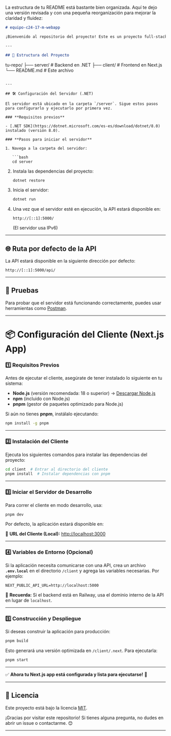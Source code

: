La estructura de tu README está bastante bien organizada. Aquí te dejo una versión revisada y con una pequeña reorganización para mejorar la claridad y fluidez:

```md
# equipo-c24-17-m-webapp

¡Bienvenido al repositorio del proyecto! Este es un proyecto full-stack que incluye un backend en .NET y un frontend en Next.js. A continuación, encontrarás las instrucciones para configurar y ejecutar el servidor y cliente.

---

## 📂 Estructura del Proyecto
```

tu-repo/
├── server/ # Backend en .NET
├── client/ # Frontend en Next.js
└── README.md # Este archivo

````

---

## 🛠️ Configuración del Servidor (.NET)

El servidor está ubicado en la carpeta `/server`. Sigue estos pasos para configurarlo y ejecutarlo por primera vez.

### **Requisitos previos**

- [.NET SDK](https://dotnet.microsoft.com/es-es/download/dotnet/8.0) instalado (versión 8.0).

### **Pasos para iniciar el servidor**

1. Navega a la carpeta del servidor:

   ```bash
   cd server
````

2. Instala las dependencias del proyecto:

   ```bash
   dotnet restore
   ```

3. Inicia el servidor:

   ```bash
   dotnet run
   ```

4. Una vez que el servidor esté en ejecución, la API estará disponible en:

   ```
   http://[::1]:5000/
   ```

   (El servidor usa IPv6)

---

## 🌐 Ruta por defecto de la API

La API estará disponible en la siguiente dirección por defecto:

```
http://[::1]:5000/api/
```

---

## 🚦 Pruebas

Para probar que el servidor está funcionando correctamente, puedes usar herramientas como [Postman](https://www.postman.com/).

---

# 📦 Configuración del Cliente (Next.js App)

### **1️⃣ Requisitos Previos**

Antes de ejecutar el cliente, asegúrate de tener instalado lo siguiente en tu sistema:

- **Node.js** (versión recomendada: 18 o superior) → [Descargar Node.js](https://nodejs.org/)
- **npm** (incluido con Node.js)
- **pnpm** (gestor de paquetes optimizado para Node.js)

Si aún no tienes **pnpm**, instálalo ejecutando:

```sh
npm install -g pnpm
```

---

### **2️⃣ Instalación del Cliente**

Ejecuta los siguientes comandos para instalar las dependencias del proyecto:

```sh
cd client  # Entrar al directorio del cliente
pnpm install  # Instalar dependencias con pnpm
```

---

### **3️⃣ Iniciar el Servidor de Desarrollo**

Para correr el cliente en modo desarrollo, usa:

```sh
pnpm dev
```

Por defecto, la aplicación estará disponible en:

🔗 **URL del Cliente (Local):** [http://localhost:3000](http://localhost:3000)

---

### **4️⃣ Variables de Entorno (Opcional)**

Si la aplicación necesita comunicarse con una API, crea un archivo **`.env.local`** en el directorio `/client` y agrega las variables necesarias. Por ejemplo:

```env
NEXT_PUBLIC_API_URL=http://localhost:5000
```

📌 **Recuerda:** Si el backend está en Railway, usa el dominio interno de la API en lugar de `localhost`.

---

### **5️⃣ Construcción y Despliegue**

Si deseas construir la aplicación para producción:

```sh
pnpm build
```

Esto generará una versión optimizada en `/client/.next`. Para ejecutarla:

```sh
pnpm start
```

---

✅ **Ahora tu Next.js app está configurada y lista para ejecutarse!** 🚀

---

## 📄 Licencia

Este proyecto está bajo la licencia [MIT](LICENSE).

¡Gracias por visitar este repositorio! Si tienes alguna pregunta, no dudes en abrir un issue o contactarme. 😊

---
